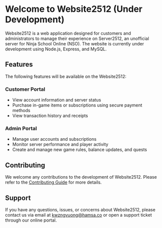 # Welcome to Website2512 (Under Development)

Website2512 is a web application designed for customers and administrators to manage their experience on Server2512, an unofficial server for Ninja School Online (NSO). The website is currently under development using Node.js, Express, and MySQL.

## Features

The following features will be available on the Website2512:

### Customer Portal
- View account information and server status
- Purchase in-game items or subscriptions using secure payment methods
- View transaction history and receipts

### Admin Portal
- Manage user accounts and subscriptions
- Monitor server performance and player activity
- Create and manage new game rules, balance updates, and quests

## Contributing

We welcome any contributions to the development of Website2512. Please refer to the [Contributing Guide](https://github.com/website2512/contributing-guide) for more details.

## Support

If you have any questions, issues, or concerns about Website2512, please contact us via email at kwzngvuong@hamsa.co or open a support ticket through our online portal.
